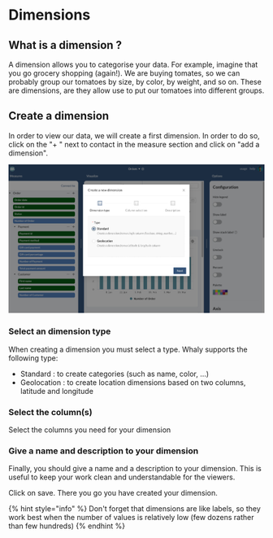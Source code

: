 # Dimensions

## What is a dimension ?

A dimension allows you to categorise your data. For example, imagine that you go grocery shopping (again!). We are buying tomates, so we can probably group our tomatoes by size, by color, by weight, and so on. These are dimensions, are they allow use to put our tomatoes into different groups.&#x20;

## Create a dimension

In order to view our data, we will create a first dimension. In order to do so, click on the "+ " next to contact in the measure section and click on "add a dimension".

![](<../../.gitbook/assets/image (175).png>)

### Select an dimension type

When creating a dimension you must select a type. Whaly supports the following type:

* Standard : to create categories (such as name, color, ...)
* Geolocation : to create location dimensions based on two columns, latitude and longitude

### Select the column(s)

Select the columns you need for your dimension

### Give a name and description to your dimension

Finally, you should give a name and a description to your dimension. This is useful to keep your work clean and understandable for the viewers.



Click on save. There you go you have created your dimension.

{% hint style="info" %}
Don't forget that dimensions are like labels, so they work best when the number of values is relatively low (few dozens rather than few hundreds)
{% endhint %}

